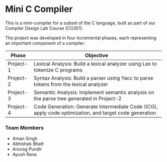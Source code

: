 # Mini C Compiler

This is a mini-compiler for a subset of the C language, built as part of our Compiler Design Lab Course (CO351).

The project was developed in four incremental phases, each representing an important component of a compiler:

| Phase     | Objective                                                                                              |
|-----------|--------------------------------------------------------------------------------------------------------|
| Project-1 | Lexical Analysis: Build a lexical analyzer using Lex to tokenize C programs                            |
| Project-2 | Syntax Analysis: Build a parser using Yacc to parse tokens from the lexical analyzer                   |
| Project-3 | Semantic Analysis: Implement semantic analysis on the parse tree generated in Project-2                |
| Project-4 | Code Generation: Generate Intermediate Code (ICG), apply code optimization, and target code generation |

### Team Members
- Aman Singh  
- Abhishek Bhatt  
- Anurag Pundir  
- Ayush Rana  
